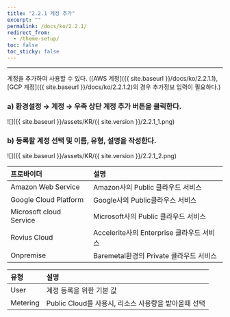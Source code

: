 ```yaml
---
title: "2.2.1 계정 추가"
excerpt: ""
permalink: /docs/ko/2.2.1/
redirect_from:
  - /theme-setup/
toc: false
toc_sticky: false
---
```


---
계정을 추가하여 사용할 수 있다. \([AWS 계정]({{ site.baseurl }}/docs/ko/2.2.1.1), [GCP 계정]({{ site.baseurl }}/docs/ko/2.2.1.2)의 경우 추가정보 입력이 필요하다.\)

### a\) 환경설정 → 계정 → 우측 상단 계정 추가 버튼을 클릭한다.
![]({{ site.baseurl }}/assets/KR/{{ site.version }}/2.2.1_1.png)

### b\) 등록할 계정 선택 및 이름, 유형, 설명을 작성한다.
![]({{ site.baseurl }}/assets/KR/{{ site.version }}/2.2.1_2.png)

| 프로바이더                   | **설명**                           |
| :---------------------- | :------------------------------- |
| Amazon Web Service      | Amazon사의 Public 클라우드 서비스         |
| Google Cloud Platform   | Google사의 Public클라우스 서비스          |
| Microsoft cloud Service | Microsoft사의 Public 클라우드 서비스      |
| Rovius Cloud            | Accelerite사의 Enterprise 클라우드 서비스 |
| Onpremise               | Baremetal환경의 Private 클라우드 서비스    |

| **유형**   | **설명**                              |
| :------- | :---------------------------------- |
| User     | 계정 등록을 위한 기본 값                      |
| Metering | Public Cloud를 사용시, 리소스 사용량을 받아올때 선택 |
